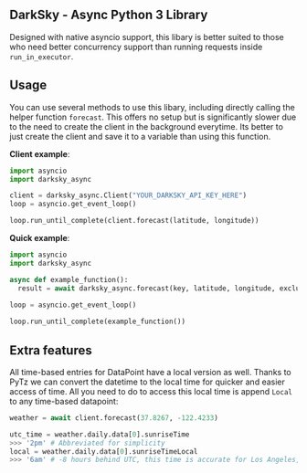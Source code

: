 ## DarkSky - Async Python 3 Library
Designed with native asyncio support, this libary is better suited to those who need better concurrency support than running requests inside `run_in_executor`.

## Usage
You can use several methods to use this libary, including directly calling the helper function `forecast`. This offers no setup but is significantly slower due to the need to create the client in the background everytime. Its better to just create the client and save it to a variable than using this function.

**Client example**:
```py
import asyncio
import darksky_async

client = darksky_async.Client("YOUR_DARKSKY_API_KEY_HERE")
loop = asyncio.get_event_loop()

loop.run_until_complete(client.forecast(latitude, longitude))
```

**Quick example**:
```py
import asyncio
import darksky_async

async def example_function():
  result = await darksky_async.forecast(key, latitude, longitude, exclude=['minutely', 'hourly'], units='si')
  
loop = asyncio.get_event_loop()

loop.run_until_complete(example_function())
```

## Extra features
All time-based entries for DataPoint have a local version as well. Thanks to PyTz we can convert the datetime to the local time for quicker and easier access of time.
All you need to do to access this local time is append `Local` to any time-based datapoint:
```py
weather = await client.forecast(37.8267, -122.4233)

utc_time = weather.daily.data[0].sunriseTime
>>> '2pm' # Abbreviated for simplicity
local = weather.daily.data[0].sunriseTimeLocal
>>> '6am' # -8 hours behind UTC, this time is accurate for Los Angeles, USA
```

